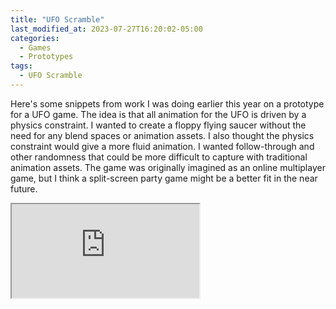 ```yaml
---
title: "UFO Scramble"
last_modified_at: 2023-07-27T16:20:02-05:00
categories:
  - Games
  - Prototypes
tags:
  - UFO Scramble
---
```


Here's some snippets from work I was doing earlier this year on a prototype for a UFO game. The idea is that all animation for the UFO is driven by a physics constraint.
I wanted to create a floppy flying saucer without the need for any blend spaces or animation assets. I also thought the physics constraint would give a more fluid animation. 
I wanted follow-through and other randomness that could be more difficult to capture with traditional animation assets. The game was originally imagined as an online multiplayer game, but
I think a split-screen party game might be a better fit in the near future.
<iframe src="https://blueprintue.com/render/rxrggnqg/" scrolling="no" allowfullscreen></iframe>
